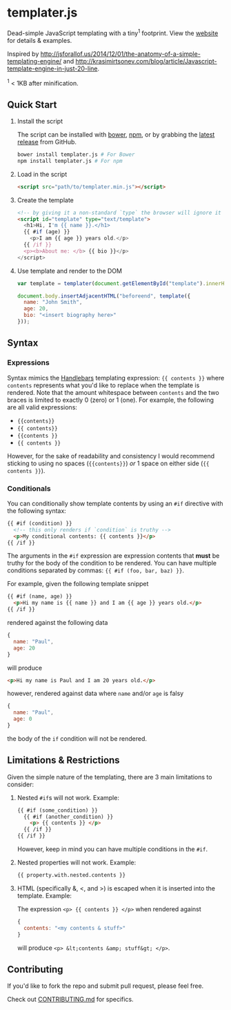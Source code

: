 # templater.js

Dead-simple JavaScript templating with a tiny<sup>1</sup> footprint. View the [website][homepage] for details & examples.

Inspired by http://jsforallof.us/2014/12/01/the-anatomy-of-a-simple-templating-engine/ and http://krasimirtsonev.com/blog/article/Javascript-template-engine-in-just-20-line.

<sup>1</sup> < 1KB after minification.

## Quick Start

1. Install the script

    The script can be installed with [bower][bower], [npm][npm], or by grabbing the [latest release][latest] from GitHub.

    ```sh
    bower install templater.js # For Bower
    npm install templater.js # For npm
    ```

2. Load in the script

    ```html
    <script src="path/to/templater.min.js"></script>
    ```

3. Create the template

    ```html
    <!-- by giving it a non-standard `type` the browser will ignore it -->
    <script id="template" type="text/template">
      <h1>Hi, I'm {{ name }}.</h1>
      {{ #if (age) }}
        <p>I am {{ age }} years old.</p>
      {{ /if }}
      <p><b>About me: </b> {{ bio }}</p>
    </script>
    ```

4. Use template and render to the DOM

    ```javascript
    var template = templater(document.getElementById("template").innerHTML);

    document.body.insertAdjacentHTML("beforeend", template({
      name: "John Smith",
      age: 20,
      bio: "<insert biography here>"
    }));
    ```

## Syntax

### Expressions

Syntax mimics the [Handlebars][handlebars] templating expression: `{{ contents }}` where `contents` represents what you'd like to replace when the template is rendered. Note that the amount whitespace between `contents` and the two braces is limited to exactly 0 (zero) or 1 (one). For example, the following are all valid expressions:

- `{{contents}}`
- `{{ contents}}`
- `{{contents }}`
- `{{ contents }}`

However, for the sake of readability and consistency I would recommend sticking to using no spaces (`{{contents}}`) _or_ 1 space on either side (`{{ contents }}`).

### Conditionals

You can conditionally show template contents by using an `#if` directive with the following syntax:

```html
{{ #if (condition) }}
  <!-- this only renders if `condition` is truthy -->
  <p>My conditional contents: {{ contents }}</p>
{{ /if }}
```

The arguments in the `#if` expression are expression contents that **must** be truthy for the body of the condition to be rendered. You can have multiple conditions separated by commas: `{{ #if (foo, bar, baz) }}`.

For example, given the following template snippet

```html
{{ #if (name, age) }}
  <p>Hi my name is {{ name }} and I am {{ age }} years old.</p>
{{ /if }}
```

rendered against the following data
```javascript
{
  name: "Paul",
  age: 20
}
```

will produce
```html
<p>Hi my name is Paul and I am 20 years old.</p>
```

however, rendered against data where `name` and/or `age` is falsy
```javascript
{
  name: "Paul",
  age: 0
}
```

the body of the `if` condition will not be rendered.

## Limitations & Restrictions

Given the simple nature of the templating, there are 3 main limitations to consider:

1. Nested `#if`s will not work. Example:

    ```html
    {{ #if (some_condition) }}
      {{ #if (another_condition) }}
        <p> {{ contents }} </p>
      {{ /if }}
    {{ /if }}
    ```

    However, keep in mind you can have multiple conditions in the `#if`.

2. Nested properties will not work. Example:

    ```html
    {{ property.with.nested.contents }}
    ```

3. HTML (specifically &, <, and >) is escaped when it is inserted into the template. Example:

    The expression `<p> {{ contents }} </p>` when rendered against
    ```javascript
    {
      contents: "<my contents & stuff>"
    }
    ```
    will produce `<p> &lt;contents &amp; stuff&gt; </p>`.

## Contributing

If you'd like to fork the repo and submit pull request, please feel free.

Check out [CONTRIBUTING.md][CONTRIBUTING] for specifics.

[CONTRIBUTING]: https://github.com/Pinjasaur/templater.js/blob/master/CONTRIBUTING.md
[handlebars]: http://handlebarsjs.com/
[homepage]: http://pinjasaur.github.io/templater.js/
[bower]: https://bower.io/
[npm]: https://www.npmjs.com/
[latest]: https://github.com/Pinjasaur/templater.js/releases/latest
